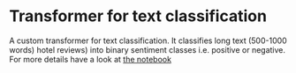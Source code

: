 # Transformer for text classification
A custom transformer for text classification. It classifies long text (500-1000 words) hotel reviews) into binary sentiment classes i.e. positive or negative. For more details have a look at <a href="https://github.com/Directorman9/Transformer-for-text-classification/blob/main/transfomer.ipynb">the notebook</a>
